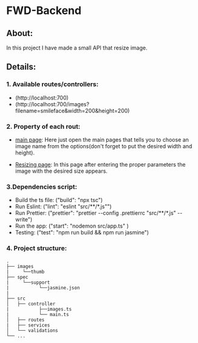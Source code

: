 # FWD-Backend

## About:
In this project I have made a small API that resize image.

## Details:
### 1. Available routes/controllers:
- (http://localhost:700)
- (http://localhost:700/images?filename=smileface&width=200&height=200)

### 2. Property of each rout:
- [main page](http://localhost:700): 
  Here just open the main pages that tells you to choose an image name from the options(don't forget to put the desired width and height).
  
- [Resizing page](http://localhost:700/images?filename=smileface&width=200&height=200):
  In this page after entering the proper parameters the image with the desired size appears.
  
### 3.Dependencies script:
- Build the ts file: ("build": "npx tsc")
- Run Eslint: ("lint": "eslint \"src/**/*.js\"")
- Run Prettier: ("prettier": "prettier --config .prettierrc \"src/**/*.js\" --write")
- Run the app: ("start": "nodemon src/app.ts" )
- Testing: ("test": "npm run build && npm run jasmine")

### 4. Project structure:

    .
    ├── images
    |     └──thumb
    ├── spec
    |     └──support
    |           └──jasmine.json
    |
    ├── src                    
    │   ├── controller  
    |           ├──images.ts
    |           └── main.ts
    │   ├── routes
    |   ├── services
    │   └── validations            
    └── ...
